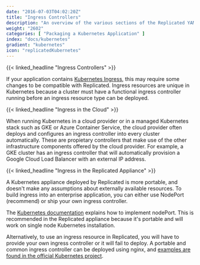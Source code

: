 ```yaml
---
date: "2016-07-03T04:02:20Z"
title: "Ingress Controllers"
description: "An overview of the various sections of the Replicated YAML."
weight: "2602"
categories: [ "Packaging a Kubernetes Application" ]
index: "docs/kubernetes"
gradient: "kubernetes"
icon: "replicatedKubernetes"
---
```


{{< linked_headline "Ingress Controllers" >}}

If your application contains [Kubernetes Ingress](https://kubernetes.io/docs/concepts/services-networking/ingress/), this may require some changes to be compatible with Replicated. Ingress resources are unique in Kubernetes because a cluster must have a functional ingress controller running before an ingress resource type can be deployed.

{{< linked_headline "Ingress in the Cloud" >}}

When running Kubernetes in a cloud provider or in a managed Kubernetes stack such as GKE or Azure Container Service, the cloud provider often deploys and configures an ingress controller into every cluster automatically. These are propietary controllers that make use of the other infrastructure components offered by the cloud provider. For example, a GKE cluster has an ingress controller that will automatically provision a Google Cloud Load Balancer with an external IP address.

{{< linked_headline "Ingress in the Replicated Appliance" >}}

A Kubernetes appliance deployed by Replicated is more portable, and doesn't make any assumptions about externally available resources. To build ingress into an enterprise application, you can either use NodePort (recommend) or ship your own ingress controller.

The [Kubernetes documentation](https://kubernetes.io/docs/concepts/services-networking/service/#type-nodeport) explains how to implement nodePort. This is recommended in the Replicated appliance because it's portable and will work on single node Kubernetes installation.

Alternatively, to use an ingress resource in Replicated, you will have to provide your own ingress controller or it will fail to deploy. A portable and common ingress controller can be deployed using nginx, and [examples are found in the official Kubernetes project](https://github.com/kubernetes/ingress-nginx).
